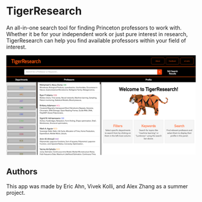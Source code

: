 # TigerResearch

An all-in-one search tool for finding Princeton professors to work with. Whether it be for your independent work or just pure interest in research, TigerResearch 
can help you find available professors within your field of interest.

![Screenshot of Tiger Research](app/static/assets/files/screenshot.png)

## Authors
This app was made by Eric Ahn, Vivek Kolli, and Alex Zhang as a summer project.
